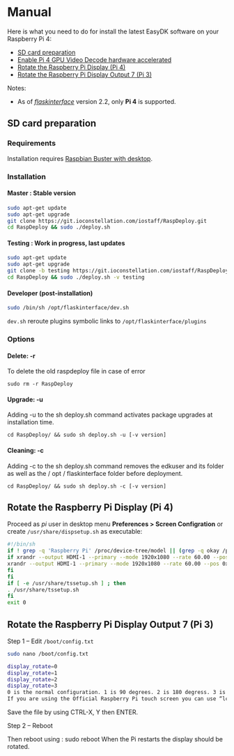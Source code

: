 # Manual

Here is what you need to do for install the latest EasyDK software on your Raspberry Pi 4:

* [SD card preparation](#sd-card-preparation)
* [Enable Pi 4 GPU Video Decode hardware accelerated](docs/CHROMIUM_GPU.md)
* [Rotate the Raspberry Pi Display (Pi 4)](#rotate-the-raspberry-pi-display-pi-4)
* [Rotate the Raspberry Pi Display Output 7 (Pi 3)](#rotate-the-raspberry-pi-display-output-7-pi-3)


Notes:
* As of *[flaskinterface](https://git.ioconstellation.com/iostaff/flaskinterface)* version 2.2, only **Pi 4** is supported.

 
## SD card preparation

### Requirements

Installation requires [Raspbian Buster with desktop](https://www.raspberrypi.org/downloads/raspbian/).

### Installation

#### Master : Stable version

```bash
sudo apt-get update
sudo apt-get upgrade
git clone https://git.ioconstellation.com/iostaff/RaspDeploy.git
cd RaspDeploy && sudo ./deploy.sh
```
 
#### Testing : Work in progress, last updates

```bash
sudo apt-get update
sudo apt-get upgrade
git clone -b testing https://git.ioconstellation.com/iostaff/RaspDeploy.git
cd RaspDeploy && sudo ./deploy.sh -v testing
```

#### Developer (post-installation)

```bash
sudo /bin/sh /opt/flaskinterface/dev.sh
```

`dev.sh` reroute plugins symbolic links to `/opt/flaskinterface/plugins`

### Options

#### Delete: -r
To delete the old raspdeploy file in case of error

`sudo rm -r RaspDeploy`

#### Upgrade: -u
Adding -u to the sh deploy.sh command activates package upgrades at installation time.

`cd RaspDeploy/ && sudo sh deploy.sh -u [-v version]`

#### Cleaning: -c
Adding -c to the sh deploy.sh command removes the edkuser and its folder as well as the / opt / flaskinterface folder before deployment.

`cd RaspDeploy/ && sudo sh deploy.sh -c [-v version]`

## Rotate the Raspberry Pi Display (Pi 4)

Proceed as *pi* user in desktop menu **Preferences > Screen Configration** or create `/usr/share/dispsetup.sh` as executable:

```bash
#!/bin/sh
if ! grep -q 'Raspberry Pi' /proc/device-tree/model || (grep -q okay /proc/device-tree/soc/v3d@7ec00000/status 2> /dev/null || grep -q okay /proc/device-tree/soc/firmwarekms@7e600000/status 2> /dev/null || grep -q okay /proc/device-tree/v3dbus/v3d@7ec04000/status 2> /dev/null) ; then
if xrandr --output HDMI-1 --primary --mode 1920x1080 --rate 60.00 --pos 0x0 --rotate right --dryrun ; then
xrandr --output HDMI-1 --primary --mode 1920x1080 --rate 60.00 --pos 0x0 --rotate right
fi
fi
if [ -e /usr/share/tssetup.sh ] ; then
. /usr/share/tssetup.sh
fi
exit 0

```


## Rotate the Raspberry Pi Display Output 7 (Pi 3)

Step 1 – Edit `/boot/config.txt`

```bash
sudo nano /boot/config.txt

display_rotate=0
display_rotate=1
display_rotate=2
display_rotate=3
0 is the normal configuration. 1 is 90 degrees. 2 is 180 degress. 3 is 270 degrees.
If you are using the Official Raspberry Pi touch screen you can use “lcd_rotate” rather than “display_rotate”.
```


Save the file by using CTRL-X, Y then ENTER.

Step 2 – Reboot

Then reboot using : sudo reboot When the Pi restarts the display should be rotated.
